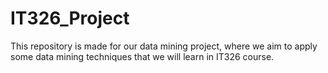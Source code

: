 # IT326_Project
This repository is made for our data mining project, where we aim to apply some data mining techniques that we will learn in IT326 course.
